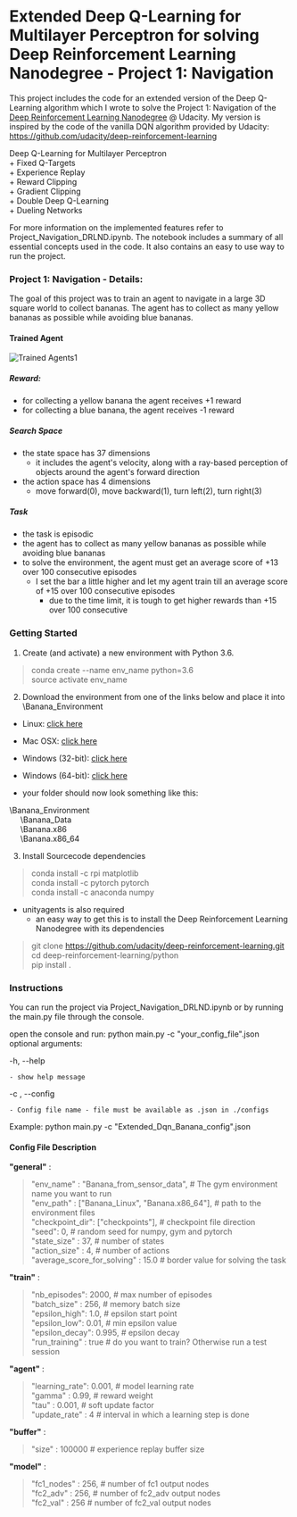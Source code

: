 # Extended Deep Q-Learning for Multilayer Perceptron for solving Deep Reinforcement Learning Nanodegree - Project 1: Navigation


This project includes the code for an extended version of the Deep Q-Learning algorithm which I wrote to solve the Project 1: Navigation of the [Deep Reinforcement Learning Nanodegree](https://www.udacity.com/course/deep-reinforcement-learning-nanodegree--nd893) @ Udacity. My version is inspired by the code of the vanilla DQN algorithm provided by Udacity: https://github.com/udacity/deep-reinforcement-learning


Deep Q-Learning for Multilayer Perceptron<br>
\+ Fixed Q-Targets<br>
\+ Experience Replay<br>
\+ Reward Clipping<br>
\+ Gradient Clipping<br>
\+ Double Deep Q-Learning<br>
\+ Dueling Networks<br>

For more information on the implemented features refer to Project_Navigation_DRLND.ipynb. The notebook includes a summary of all essential concepts used in the code. It also contains an easy to use way to run the project.

### Project 1: Navigation - Details:

The goal of this project was to train an agent to navigate in a large 3D square world to collect bananas. The agent has to collect as many yellow bananas as possible while avoiding blue bananas. 

[//]: # (Image References)

[image1]: https://raw.githubusercontent.com/cpow-89/Deep-Reinforcement-Learning-Nanodegree---Project-1-Navigation/master/images/Extended_Dqn_Banana_config.gif "Trained Agents1"

#### Trained Agent

![Trained Agents1][image1]

##### Reward:
- for collecting a yellow banana the agent receives +1 reward
- for collecting a blue banana, the agent receives -1 reward

##### Search Space
- the state space has 37 dimensions 
     - it includes the agent's velocity, along with a ray-based perception of objects around the agent's forward direction
- the action space has 4 dimensions
    - move forward(0), move backward(1), turn left(2), turn right(3)

##### Task
- the task is episodic
- the agent has to collect as many yellow bananas as possible while avoiding blue bananas
- to solve the environment, the agent must get an average score of +13 over 100 consecutive episodes
    - I set the bar a little higher and let my agent train till an average score of +15 over 100 consecutive episodes
        - due to the time limit, it is tough to get higher rewards than +15 over 100 consecutive 

### Getting Started

1. Create (and activate) a new environment with Python 3.6.

> conda create --name env_name python=3.6<br>
> source activate env_name

2. Download the environment from one of the links below and place it into \Banana_Environment


- Linux: [click here](https://s3-us-west-1.amazonaws.com/udacity-drlnd/P1/Banana/Banana_Linux.zip)
- Mac OSX: [click here](https://s3-us-west-1.amazonaws.com/udacity-drlnd/P1/Banana/Banana.app.zip)
- Windows (32-bit): [click here](https://s3-us-west-1.amazonaws.com/udacity-drlnd/P1/Banana/Banana_Windows_x86.zip)
- Windows (64-bit): [click here](https://s3-us-west-1.amazonaws.com/udacity-drlnd/P1/Banana/Banana_Windows_x86_64.zip)
    
    
- your folder should now look something like this:

\Banana_Environment<br>
&nbsp;&nbsp;&nbsp;&nbsp; \Banana_Data  <br>
&nbsp;&nbsp;&nbsp;&nbsp; \Banana.x86<br>
&nbsp;&nbsp;&nbsp;&nbsp; \Banana.x86_64<br>

3. Install Sourcecode dependencies

> conda install -c rpi matplotlib <br>
> conda install -c pytorch pytorch <br>
> conda install -c anaconda numpy <br>

- unityagents is also required
    - an easy way to get this is to install the Deep Reinforcement Learning Nanodegree with its dependencies
    
> git clone https://github.com/udacity/deep-reinforcement-learning.git<br>
> cd deep-reinforcement-learning/python<br>
> pip install .<br>

### Instructions

You can run the project via Project_Navigation_DRLND.ipynb or by running the main.py file through the console.



open the console and run: python main.py -c "your_config_file".json 
optional arguments:

-h, --help

    - show help message
    
-c , --config

    - Config file name - file must be available as .json in ./configs
    
Example: python main.py -c "Extended_Dqn_Banana_config".json 

#### Config File Description

**"general"** : <br>
> "env_name" : "Banana_from_sensor_data", # The gym environment name you want to run<br>
> "env_path" : ["Banana_Linux", "Banana.x86_64"], # path to the environment files<br>
> "checkpoint_dir": ["checkpoints"], # checkpoint file direction<br>
> "seed": 0, # random seed for numpy, gym and pytorch<br>
> "state_size" : 37, # number of states<br>
> "action_size" : 4, # number of actions<br>
> "average_score_for_solving" : 15.0 # border value for solving the task<br>

**"train"** : 
> "nb_episodes": 2000, # max number of episodes<br>
> "batch_size" : 256, # memory batch size<br>
> "epsilon_high": 1.0, # epsilon start point<br>
> "epsilon_low": 0.01, # min epsilon value<br>
> "epsilon_decay": 0.995, # epsilon decay<br>
> "run_training" : true # do you want to train? Otherwise run a test session<br>

**"agent"** :
> "learning_rate": 0.001, # model learning rate<br>
> "gamma" : 0.99, # reward weight<br>
> "tau" : 0.001, # soft update factor<br>
> "update_rate" : 4 # interval in which a learning step is done<br>

**"buffer"** :
> "size" : 100000 # experience replay buffer size<br>

**"model"** :
> "fc1_nodes" : 256, # number of fc1 output nodes<br>
> "fc2_adv" : 256, # number of fc2_adv output nodes<br>
> "fc2_val" : 256 # number of fc2_val output nodes<br>
